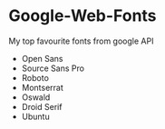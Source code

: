 Google-Web-Fonts
================

My top favourite fonts from google API

- Open Sans
- Source Sans Pro
- Roboto
- Montserrat
- Oswald
- Droid Serif
- Ubuntu
